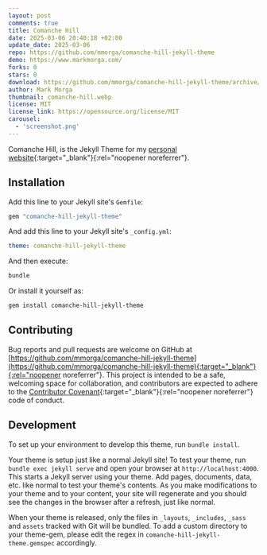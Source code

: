 ```yaml
---
layout: post
comments: true
title: Comanche Hill
date: 2025-03-06 20:40:18 +02:00
update_date: 2025-03-06
repo: https://github.com/mmorga/comanche-hill-jekyll-theme
demo: https://www.markmorga.com/
forks: 0
stars: 0
download: https://github.com/mmorga/comanche-hill-jekyll-theme/archive/refs/heads/master.zip
author: Mark Morga
thumbnail: comanche-hill.webp
license: MIT
license_link: https://opensource.org/license/MIT
carousel:
  - 'screenshot.png'
---
```


Comanche Hill, is the Jekyll Theme for my [personal website](http://markmorga.com){:target="_blank"}{:rel="noopener noreferrer"}.

## Installation

Add this line to your Jekyll site's `Gemfile`:

```ruby
gem "comanche-hill-jekyll-theme"
```

And add this line to your Jekyll site's `_config.yml`:

```yaml
theme: comanche-hill-jekyll-theme
```

And then execute:

```bash
bundle
```

Or install it yourself as:

```bash
gem install comanche-hill-jekyll-theme
```

## Contributing

Bug reports and pull requests are welcome on GitHub at [https://github.com/mmorga/comanche-hill-jekyll-theme](https://github.com/mmorga/comanche-hill-jekyll-theme){:target="_blank"}{:rel="noopener noreferrer"}. This project is intended to be a safe, welcoming space for collaboration, and contributors are expected to adhere to the [Contributor Covenant](http://contributor-covenant.org){:target="_blank"}{:rel="noopener noreferrer"} code of conduct.

## Development

To set up your environment to develop this theme, run `bundle install`.

Your theme is setup just like a normal Jekyll site! To test your theme, run `bundle exec jekyll serve` and open your browser at `http://localhost:4000`. This starts a Jekyll server using your theme. Add pages, documents, data, etc. like normal to test your theme's contents. As you make modifications to your theme and to your content, your site will regenerate and you should see the changes in the browser after a refresh, just like normal.

When your theme is released, only the files in `_layouts`, `_includes`, `_sass` and `assets` tracked with Git will be bundled.
To add a custom directory to your theme-gem, please edit the regex in `comanche-hill-jekyll-theme.gemspec` accordingly.
